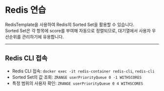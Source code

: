 # Redis 연습
RedisTemplate을 사용하여 Redis의 Sorted Set을 활용할 수 있습니다. <br/>
Sorted Set은 각 항목에 score를 부여해 자동으로 정렬되므로, 대기열에서 사용자 우선순위를 관리하기에 유용합니다.

---
## Redis CLI 접속
- Redis CLI 접속: `docker exec -it redis-container redis-cli`, `redis-cli`
- Sorted Set의 값 조회: `ZRANGE userPriorityQueue 0 -1 WITHSCORES`
- 특정 범위의 사용자 확인: `ZRANGE userPriorityQueue 0 4 WITHSCORES`